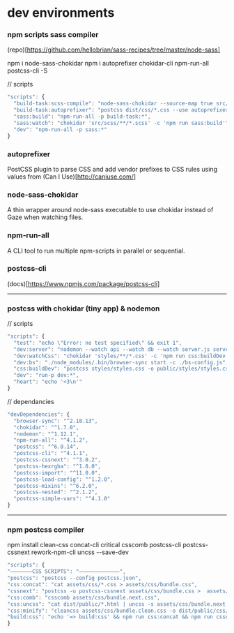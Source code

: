 dev environments
================



### npm scripts sass compiler

(repo)[https://github.com/hellobrian/sass-recipes/tree/master/node-sass]

npm i node-sass-chokidar
npm i autoprefixer chokidar-cli npm-run-all postcss-cli -S

// scripts
```javascript
"scripts": {
  "build-task:scss-compile": "node-sass-chokidar --source-map true src/scss/ -o dist/css",
  "build-task:autoprefixer": "postcss dist/css/*.css --use autoprefixer -d dist/css",
  "sass:build": "npm-run-all -p build-task:*",
  "sass:watch": "chokidar 'src/scss/**/*.scss' -c 'npm run sass:build'",
  "dev": "npm-run-all -p sass:*"
}
```

### autoprefixer

PostCSS plugin to parse CSS and add vendor prefixes to CSS rules using values from (Can I Use)[http://caniuse.com/]

### node-sass-chokidar

A thin wrapper around node-sass executable to use chokidar instead of Gaze when watching files.

### npm-run-all

A CLI tool to run multiple npm-scripts in parallel or sequential.

### postcss-cli

(docs)[https://www.npmjs.com/package/postcss-cli]




----------------------------------



### postcss with chokidar (tiny app) & nodemon

// scripts

```javascript
"scripts": {
  "test": "echo \"Error: no test specified\" && exit 1",
  "dev:server": "nodemon --watch api --watch db --watch server.js server.js 3000",
  "dev:watchCss": "chokidar 'styles/**/*.css' -c 'npm run css:buildDev && npm run heart'",
  "dev:bs": "./node_modules/.bin/browser-sync start -c ./bs-config.js",
  "css:buildDev": "postcss styles/styles.css -o public/styles/styles.css -c ./postcss.config.js",
  "dev": "run-p dev:*",
  "heart": "echo '<3\n'"
}
```


// dependancies

```javascript
"devDependencies": {
  "browser-sync": "^2.18.13",
  "chokidar": "^1.7.0",
  "nodemon": "^1.12.1",
  "npm-run-all": "^4.1.2",
  "postcss": "^6.0.14",
  "postcss-cli": "^4.1.1",
  "postcss-cssnext": "^3.0.2",
  "postcss-hexrgba": "^1.0.0",
  "postcss-import": "^11.0.0",
  "postcss-load-config": "^1.2.0",
  "postcss-mixins": "^6.2.0",
  "postcss-nested": "^2.1.2",
  "postcss-simple-vars": "^4.1.0"
}
```



----------------------------------




### npm postcss compiler

npm install clean-css concat-cli critical csscomb postcss-cli postcss-cssnext rework-npm-cli uncss --save-dev

```javascript
"scripts": {
"–––––––CSS SCRIPTS": "–––––––––––––",
"postcss": "postcss --config postcss.json",
"css:concat": "cat assets/css/*.css > assets/css/bundle.css",
"cssnext": "postcss -u postcss-cssnext assets/css/bundle.css >  assets/css/bundle.next.css",
"css:comb": "csscomb assets/css/bundle.next.css",
"css:uncss": "cat dist/public/*.html | uncss -s assets/css/bundle.next.css > assets/css/bundle.clean.css",
"css:minify": "cleancss assets/css/bundle.clean.css -o dist/public/css/bundle.min.css  && rm assets/css/bundle.*",
"build:css": "echo '=> build:css' && npm run css:concat && npm run cssnext && npm run css:comb  && npm run css:uncss && npm run css:minify"
}
```



























